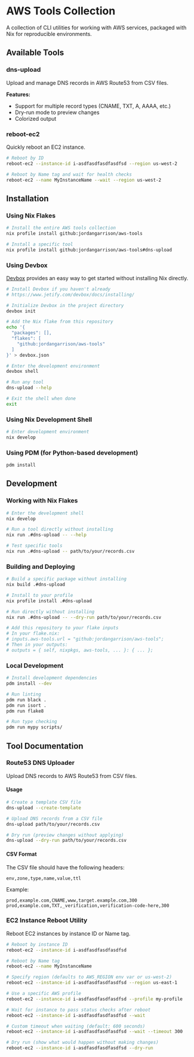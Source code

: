 # AWS Tools Collection

A collection of CLI utilities for working with AWS services, packaged with Nix for reproducible environments.

## Available Tools

### dns-upload

Upload and manage DNS records in AWS Route53 from CSV files.

**Features:**

- Support for multiple record types (CNAME, TXT, A, AAAA, etc.)
- Dry-run mode to preview changes
- Colorized output

### reboot-ec2

Quickly reboot an EC2 instance.

```bash
# Reboot by ID
reboot-ec2 --instance-id i-asdfasdfasdfasdfsd --region us-west-2

# Reboot by Name tag and wait for health checks
reboot-ec2 --name MyInstanceName --wait --region us-west-2
```

## Installation

### Using Nix Flakes

```bash
# Install the entire AWS tools collection
nix profile install github:jordangarrison/aws-tools

# Install a specific tool
nix profile install github:jordangarrison/aws-tools#dns-upload
```

### Using Devbox

[Devbox](https://www.jetify.com/devbox/) provides an easy way to get started without installing Nix directly.

```bash
# Install Devbox if you haven't already
# https://www.jetify.com/devbox/docs/installing/

# Initialize Devbox in the project directory
devbox init

# Add the Nix flake from this repository
echo '{
  "packages": [],
  "flakes": [
    "github:jordangarrison/aws-tools"
  ]
}' > devbox.json

# Enter the development environment
devbox shell

# Run any tool
dns-upload --help

# Exit the shell when done
exit
```

### Using Nix Development Shell

```bash
# Enter development environment
nix develop
```

### Using PDM (for Python-based development)

```bash
pdm install
```

## Development

### Working with Nix Flakes

```bash
# Enter the development shell
nix develop

# Run a tool directly without installing
nix run .#dns-upload -- --help

# Test specific tools
nix run .#dns-upload -- path/to/your/records.csv
```

### Building and Deploying

```bash
# Build a specific package without installing
nix build .#dns-upload

# Install to your profile
nix profile install .#dns-upload

# Run directly without installing
nix run .#dns-upload -- --dry-run path/to/your/records.csv

# Add this repository to your flake inputs
# In your flake.nix:
# inputs.aws-tools.url = "github:jordangarrison/aws-tools";
# Then in your outputs:
# outputs = { self, nixpkgs, aws-tools, ... }: { ... };
```

### Local Development

```bash
# Install development dependencies
pdm install --dev

# Run linting
pdm run black .
pdm run isort .
pdm run flake8

# Run type checking
pdm run mypy scripts/
```

## Tool Documentation

### Route53 DNS Uploader

Upload DNS records to AWS Route53 from CSV files.

#### Usage

```bash
# Create a template CSV file
dns-upload --create-template

# Upload DNS records from a CSV file
dns-upload path/to/your/records.csv

# Dry run (preview changes without applying)
dns-upload --dry-run path/to/your/records.csv
```

#### CSV Format

The CSV file should have the following headers:

```csv
env,zone,type,name,value,ttl
```

Example:

```csv
prod,example.com,CNAME,www,target.example.com,300
prod,example.com,TXT,_verification,verification-code-here,300
```

### EC2 Instance Reboot Utility

Reboot EC2 instances by instance ID or Name tag.

```bash
# Reboot by instance ID
reboot-ec2 --instance-id i-asdfasdfasdfasdfsd

# Reboot by Name tag
reboot-ec2 --name MyInstanceName

# Specify region (defaults to AWS_REGION env var or us-west-2)
reboot-ec2 --instance-id i-asdfasdfasdfasdfsd --region us-east-1

# Use a specific AWS profile
reboot-ec2 --instance-id i-asdfasdfasdfasdfsd --profile my-profile

# Wait for instance to pass status checks after reboot
reboot-ec2 --instance-id i-asdfasdfasdfasdfsd --wait

# Custom timeout when waiting (default: 600 seconds)
reboot-ec2 --instance-id i-asdfasdfasdfasdfsd --wait --timeout 300

# Dry run (show what would happen without making changes)
reboot-ec2 --instance-id i-asdfasdfasdfasdfsd --dry-run
```
